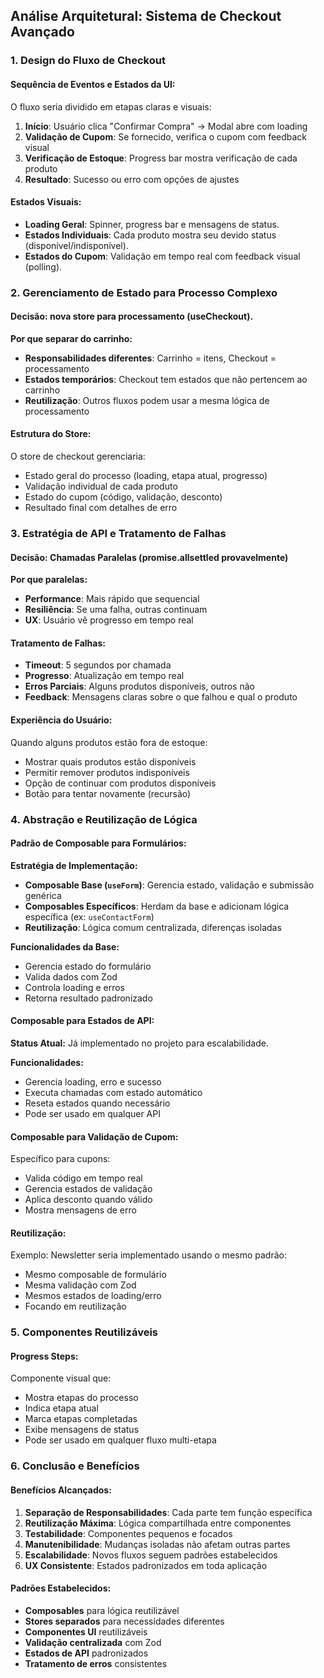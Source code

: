 ## Análise Arquitetural: Sistema de Checkout Avançado

### 1. Design do Fluxo de Checkout

#### **Sequência de Eventos e Estados da UI:**

O fluxo seria dividido em etapas claras e visuais:

1. **Início**: Usuário clica "Confirmar Compra" → Modal abre com loading
2. **Validação de Cupom**: Se fornecido, verifica o cupom com feedback visual
3. **Verificação de Estoque**: Progress bar mostra verificação de cada produto
4. **Resultado**: Sucesso ou erro com opções de ajustes

#### **Estados Visuais:**

- **Loading Geral**: Spinner, progress bar e mensagens de status.
- **Estados Individuais**: Cada produto mostra seu devido status (disponível/indisponível).
- **Estados do Cupom**: Validação em tempo real com feedback visual (polling).

### 2. Gerenciamento de Estado para Processo Complexo

#### **Decisão: nova store para processamento (useCheckout).**

**Por que separar do carrinho:**
- **Responsabilidades diferentes**: Carrinho = itens, Checkout = processamento
- **Estados temporários**: Checkout tem estados que não pertencem ao carrinho
- **Reutilização**: Outros fluxos podem usar a mesma lógica de processamento

#### **Estrutura do Store:**

O store de checkout gerenciaria:
- Estado geral do processo (loading, etapa atual, progresso)
- Validação individual de cada produto
- Estado do cupom (código, validação, desconto)
- Resultado final com detalhes de erro

### 3. Estratégia de API e Tratamento de Falhas

#### **Decisão: Chamadas Paralelas (promise.allsettled provavelmente)**

**Por que paralelas:**
- **Performance**: Mais rápido que sequencial
- **Resiliência**: Se uma falha, outras continuam
- **UX**: Usuário vê progresso em tempo real

#### **Tratamento de Falhas:**

- **Timeout**: 5 segundos por chamada
- **Progresso**: Atualização em tempo real
- **Erros Parciais**: Alguns produtos disponíveis, outros não
- **Feedback**: Mensagens claras sobre o que falhou e qual o produto

#### **Experiência do Usuário:**

Quando alguns produtos estão fora de estoque:
- Mostrar quais produtos estão disponíveis
- Permitir remover produtos indisponíveis
- Opção de continuar com produtos disponíveis
- Botão para tentar novamente (recursão)

### 4. Abstração e Reutilização de Lógica

#### **Padrão de Composable para Formulários:**

**Estratégia de Implementação:**
- **Composable Base (`useForm`)**: Gerencia estado, validação e submissão genérica
- **Composables Específicos**: Herdam da base e adicionam lógica específica (ex: `useContactForm`)
- **Reutilização**: Lógica comum centralizada, diferenças isoladas

**Funcionalidades da Base:**
- Gerencia estado do formulário
- Valida dados com Zod
- Controla loading e erros
- Retorna resultado padronizado

#### **Composable para Estados de API:**

**Status Atual:** Já implementado no projeto para escalabilidade.

**Funcionalidades:**
- Gerencia loading, erro e sucesso
- Executa chamadas com estado automático
- Reseta estados quando necessário
- Pode ser usado em qualquer API

#### **Composable para Validação de Cupom:**

Específico para cupons:
- Valida código em tempo real
- Gerencia estados de validação
- Aplica desconto quando válido
- Mostra mensagens de erro

#### **Reutilização:**

Exemplo: Newsletter seria implementado usando o mesmo padrão:
- Mesmo composable de formulário
- Mesma validação com Zod
- Mesmos estados de loading/erro
- Focando em reutilização

### 5. Componentes Reutilizáveis

#### **Progress Steps:**

Componente visual que:
- Mostra etapas do processo
- Indica etapa atual
- Marca etapas completadas
- Exibe mensagens de status
- Pode ser usado em qualquer fluxo multi-etapa

### 6. Conclusão e Benefícios

#### **Benefícios Alcançados:**

1. **Separação de Responsabilidades**: Cada parte tem função específica
2. **Reutilização Máxima**: Lógica compartilhada entre componentes
3. **Testabilidade**: Componentes pequenos e focados
4. **Manutenibilidade**: Mudanças isoladas não afetam outras partes
5. **Escalabilidade**: Novos fluxos seguem padrões estabelecidos
6. **UX Consistente**: Estados padronizados em toda aplicação

#### **Padrões Estabelecidos:**

- **Composables** para lógica reutilizável
- **Stores separados** para necessidades diferentes
- **Componentes UI** reutilizáveis
- **Validação centralizada** com Zod
- **Estados de API** padronizados
- **Tratamento de erros** consistentes